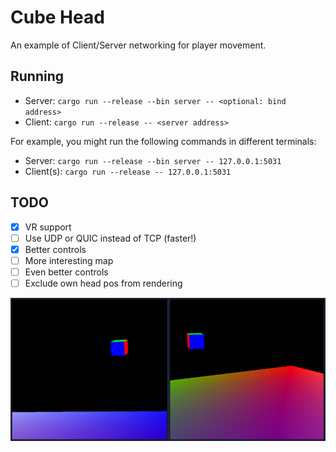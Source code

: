 # Cube Head
An example of Client/Server networking for player movement.

## Running
* Server: `cargo run --release --bin server -- <optional: bind address>`
* Client: `cargo run --release -- <server address>`

For example, you might run the following commands in different terminals:
* Server: `cargo run --release --bin server -- 127.0.0.1:5031`
* Client(s): `cargo run --release -- 127.0.0.1:5031`

## TODO
- [x] VR support
- [ ] Use UDP or QUIC instead of TCP (faster!)
- [x] Better controls
- [ ] More interesting map
- [ ] Even better controls
- [ ] Exclude own head pos from rendering

![cubehead](screenshot.png)
